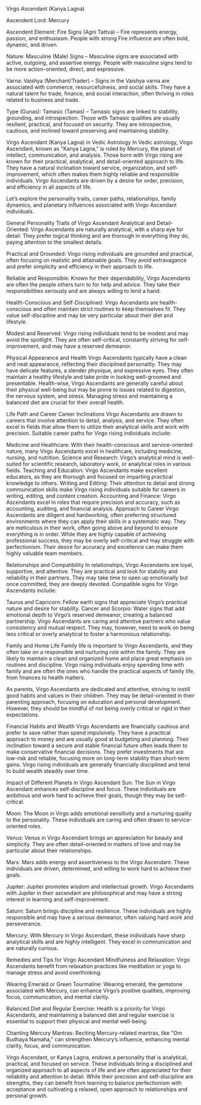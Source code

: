 Virgo Ascendant (Kanya Lagna)

Ascendent Lord: Mercury

Ascendent Element: Fire Signs (Agni Tattva) – Fire represents energy, passion, and enthusiasm. People with strong Fire influence are often bold, dynamic, and driven.

Nature: Masculine (Male) Signs – Masculine signs are associated with active, outgoing, and assertive energy. People with masculine signs tend to be more action-oriented, direct, and expressive.

Varna: Vaishya (Merchant/Trader) – Signs in the Vaishya varna are associated with commerce, resourcefulness, and social skills. They have a natural talent for trade, finance, and social interaction, often thriving in roles related to business and trade.

Type (Gunas): Tamasic (Tamas) – Tamasic signs are linked to stability, grounding, and introspection. Those with Tamasic qualities are usually resilient, practical, and focused on security. They are introspective, cautious, and inclined toward preserving and maintaining stability.

Virgo Ascendant (Kanya Lagna) in Vedic Astrology
In Vedic astrology, Virgo Ascendant, known as "Kanya Lagna," is ruled by Mercury, the planet of intellect, communication, and analysis. Those born with Virgo rising are known for their practical, analytical, and detail-oriented approach to life. They have a natural inclination toward service, organization, and self-improvement, which often makes them highly reliable and responsible individuals. Virgo Ascendants are driven by a desire for order, precision, and efficiency in all aspects of life.

Let’s explore the personality traits, career paths, relationships, family dynamics, and planetary influences associated with Virgo Ascendant individuals.

General Personality Traits of Virgo Ascendant
Analytical and Detail-Oriented: Virgo Ascendants are naturally analytical, with a sharp eye for detail. They prefer logical thinking and are thorough in everything they do, paying attention to the smallest details.

Practical and Grounded: Virgo rising individuals are grounded and practical, often focusing on realistic and attainable goals. They avoid extravagance and prefer simplicity and efficiency in their approach to life.

Reliable and Responsible: Known for their dependability, Virgo Ascendants are often the people others turn to for help and advice. They take their responsibilities seriously and are always willing to lend a hand.

Health-Conscious and Self-Disciplined: Virgo Ascendants are health-conscious and often maintain strict routines to keep themselves fit. They value self-discipline and may be very particular about their diet and lifestyle.

Modest and Reserved: Virgo rising individuals tend to be modest and may avoid the spotlight. They are often self-critical, constantly striving for self-improvement, and may have a reserved demeanor.

Physical Appearance and Health
Virgo Ascendants typically have a clean and neat appearance, reflecting their disciplined personality. They may have delicate features, a slender physique, and expressive eyes. They often maintain a healthy lifestyle and take pride in looking well-groomed and presentable. Health-wise, Virgo Ascendants are generally careful about their physical well-being but may be prone to issues related to digestion, the nervous system, and stress. Managing stress and maintaining a balanced diet are crucial for their overall health.

Life Path and Career
Career Inclinations
Virgo Ascendants are drawn to careers that involve attention to detail, analysis, and service. They often excel in fields that allow them to utilize their analytical skills and work with precision. Suitable career paths for Virgo rising individuals include:

Medicine and Healthcare: With their health-conscious and service-oriented nature, many Virgo Ascendants excel in healthcare, including medicine, nursing, and nutrition.
Science and Research: Virgo’s analytical mind is well-suited for scientific research, laboratory work, or analytical roles in various fields.
Teaching and Education: Virgo Ascendants make excellent educators, as they are thorough and focused on imparting practical knowledge to others.
Writing and Editing: Their attention to detail and strong communication skills make Virgo rising individuals suitable for careers in writing, editing, and content creation.
Accounting and Finance: Virgo Ascendants excel in roles that require precision and accuracy, such as accounting, auditing, and financial analysis.
Approach to Career
Virgo Ascendants are diligent and hardworking, often preferring structured environments where they can apply their skills in a systematic way. They are meticulous in their work, often going above and beyond to ensure everything is in order. While they are highly capable of achieving professional success, they may be overly self-critical and may struggle with perfectionism. Their desire for accuracy and excellence can make them highly valuable team members.

Relationships and Compatibility
In relationships, Virgo Ascendants are loyal, supportive, and attentive. They are practical and look for stability and reliability in their partners. They may take time to open up emotionally but once committed, they are deeply devoted. Compatible signs for Virgo Ascendants include:

Taurus and Capricorn: Fellow earth signs that appreciate Virgo’s practical nature and desire for stability.
Cancer and Scorpio: Water signs that add emotional depth to Virgo’s reserved demeanor, creating a balanced partnership.
Virgo Ascendants are caring and attentive partners who value consistency and mutual respect. They may, however, need to work on being less critical or overly analytical to foster a harmonious relationship.

Family and Home Life
Family life is important to Virgo Ascendants, and they often take on a responsible and nurturing role within the family. They are likely to maintain a clean and organized home and place great emphasis on routines and discipline. Virgo rising individuals enjoy spending time with family and are often the ones who handle the practical aspects of family life, from finances to health matters.

As parents, Virgo Ascendants are dedicated and attentive, striving to instill good habits and values in their children. They may be detail-oriented in their parenting approach, focusing on education and personal development. However, they should be mindful of not being overly critical or rigid in their expectations.

Financial Habits and Wealth
Virgo Ascendants are financially cautious and prefer to save rather than spend impulsively. They have a practical approach to money and are usually good at budgeting and planning. Their inclination toward a secure and stable financial future often leads them to make conservative financial decisions. They prefer investments that are low-risk and reliable, focusing more on long-term stability than short-term gains. Virgo rising individuals are generally financially disciplined and tend to build wealth steadily over time.

Impact of Different Planets in Virgo Ascendant
Sun: The Sun in Virgo Ascendant enhances self-discipline and focus. These individuals are ambitious and work hard to achieve their goals, though they may be self-critical.

Moon: The Moon in Virgo adds emotional sensitivity and a nurturing quality to the personality. These individuals are caring and often drawn to service-oriented roles.

Venus: Venus in Virgo Ascendant brings an appreciation for beauty and simplicity. They are often detail-oriented in matters of love and may be particular about their relationships.

Mars: Mars adds energy and assertiveness to the Virgo Ascendant. These individuals are driven, determined, and willing to work hard to achieve their goals.

Jupiter: Jupiter promotes wisdom and intellectual growth. Virgo Ascendants with Jupiter in their ascendant are philosophical and may have a strong interest in learning and self-improvement.

Saturn: Saturn brings discipline and resilience. These individuals are highly responsible and may have a serious demeanor, often valuing hard work and perseverance.

Mercury: With Mercury in Virgo Ascendant, these individuals have sharp analytical skills and are highly intelligent. They excel in communication and are naturally curious.

Remedies and Tips for Virgo Ascendant
Mindfulness and Relaxation: Virgo Ascendants benefit from relaxation practices like meditation or yoga to manage stress and avoid overthinking.

Wearing Emerald or Green Tourmaline: Wearing emerald, the gemstone associated with Mercury, can enhance Virgo’s positive qualities, improving focus, communication, and mental clarity.

Balanced Diet and Regular Exercise: Health is a priority for Virgo Ascendants, and maintaining a balanced diet and regular exercise is essential to support their physical and mental well-being.

Chanting Mercury Mantras: Reciting Mercury-related mantras, like "Om Budhaya Namaha," can strengthen Mercury’s influence, enhancing mental clarity, focus, and communication.

Virgo Ascendant, or Kanya Lagna, endows a personality that is analytical, practical, and focused on service. These individuals bring a disciplined and organized approach to all aspects of life and are often appreciated for their reliability and attention to detail. While their precision and self-discipline are strengths, they can benefit from learning to balance perfectionism with acceptance and cultivating a relaxed, open approach to relationships and personal growth.